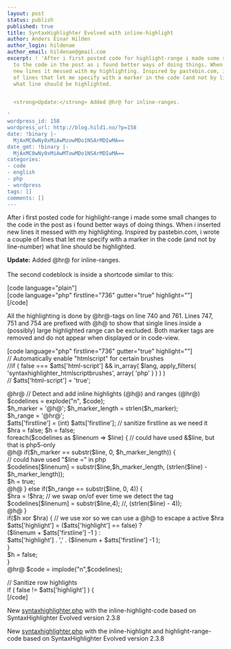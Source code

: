 ```yaml
---
layout: post
status: publish
published: true
title: SyntaxHighlighter Evolved with inline-highlight
author: Anders Einar Hilden
author_login: hildenae
author_email: hildenae@gmail.com
excerpt: ! 'After i first posted code for highlight-range i made some small changes
  to the code in the post as i found better ways of doing things. When i inserted
  new lines it messed with my highlighting. Inspired by pastebin.com, i wrote a couple
  of lines that let me specify with a marker in the code (and not by line-number)
  what line should be highlighted.


  <strong>Update:</strong> Added @hr@ for inline-ranges.

'
wordpress_id: 158
wordpress_url: http://blog.hild1.no/?p=158
date: !binary |-
  MjAxMC0wNy0xMiAwMzowMDo1NSArMDIwMA==
date_gmt: !binary |-
  MjAxMC0wNy0xMiAwMTowMDo1NSArMDIwMA==
categories:
- code
- english
- php
- wordpress
tags: []
comments: []
---
```

<p>After i first posted code for highlight-range i made some small changes to the code in the post as i found better ways of doing things. When i inserted new lines it messed with my highlighting. Inspired by pastebin.com, i wrote a couple of lines that let me specify with a marker in the code (and not by line-number) what line should be highlighted.</p>
<p><strong>Update:</strong> Added @hr@ for inline-ranges.<br />
<a id="more"></a><a id="more-158"></a><br />
The second codeblock is inside a shortcode similar to this:</p>
<p>[code language="plain"]<br />
[code language=&quot;php&quot; firstline=&quot;736&quot; gutter=&quot;true&quot; highlight=&quot;&quot;]<br />
[/code]</p>
<p>All the highlighting is done by @hr@-tags on line 740 and 761. Lines 747, 751 and 754 are prefixed with @h@ to show that single lines inside a (possibly) large highlighted range can be excluded. Both marker tags are removed and do not appear when displayed or in code-view.</p>
<p>[code language="php" firstline="736" gutter="true" highlight=""]<br />
        // Automatically enable &quot;htmlscript&quot; for certain brushes<br />
        //if ( false === $atts['html-script'] &amp;&amp; in_array( $lang, apply_filters( 'syntaxhighlighter_htmlscriptbrushes', array( 'php' ) ) ) )<br />
        //  $atts['html-script'] = 'true';</p>
<p>@hr@        // Detect and add inline highlights (@h@) and ranges (@hr@)<br />
        $codelines = explode(&quot;n&quot;, $code);<br />
        $h_marker = '@h@'; $h_marker_length = strlen($h_marker);<br />
        $h_range = '@hr@';<br />
        $atts['firstline'] = (int) $atts['firstline']; // sanitize firstline as we need it<br />
        $hra = false; $h = false;<br />
        foreach($codelines as $linenum =&gt; $line) { // could have used &amp;$line, but that is php5-only<br />
@h@            if($h_marker == substr($line, 0, $h_marker_length)) {<br />
                // could have used &quot;$line =&quot; in php<br />
                $codelines[$linenum] = substr($line,$h_marker_length, (strlen($line) - $h_marker_length));<br />
                $h = true;<br />
@h@            } else if($h_range == substr($line, 0, 4)) {<br />
                $hra = !$hra; // we swap on/of ever time we detect the tag<br />
                $codelines[$linenum] = substr($line,4); //, (strlen($line) - 4));<br />
@h@            }<br />
            if($h xor $hra) { // we use xor so we can use a @h@ to escape a active $hra<br />
                $atts['highlight'] = ($atts['highlight'] == false) ?<br />
                    ($linenum  + $atts['firstline'] -1 ) :<br />
                    $atts['highlight'] . ',' . ($linenum  + $atts['firstline'] -1 );<br />
            }<br />
            $h = false;<br />
        }<br />
@hr@        $code = implode(&quot;n&quot;,$codelines);</p>
<p>        // Sanitize row highlights<br />
        if ( false != $atts['highlight'] ) {<br />
[/code]</p>
<p>New <a href="http://blog.hild1.no/quaseer/wp-content/uploads/code/syntaxhighlighter/syntaxhighlighter.inline_highlight.phps">syntaxhighlighter.php</a> with the inline-highlight-code based on SyntaxHighlighter Evolved version 2.3.8</p>
<p>New <a href="http://blog.hild1.no/quaseer/wp-content/uploads/code/syntaxhighlighter/syntaxhighlighter.inline_highlight.highlight_range.phps">syntaxhighlighter.php</a> with the inline-highlight and highlight-range-code based on SyntaxHighlighter Evolved version 2.3.8</p>
